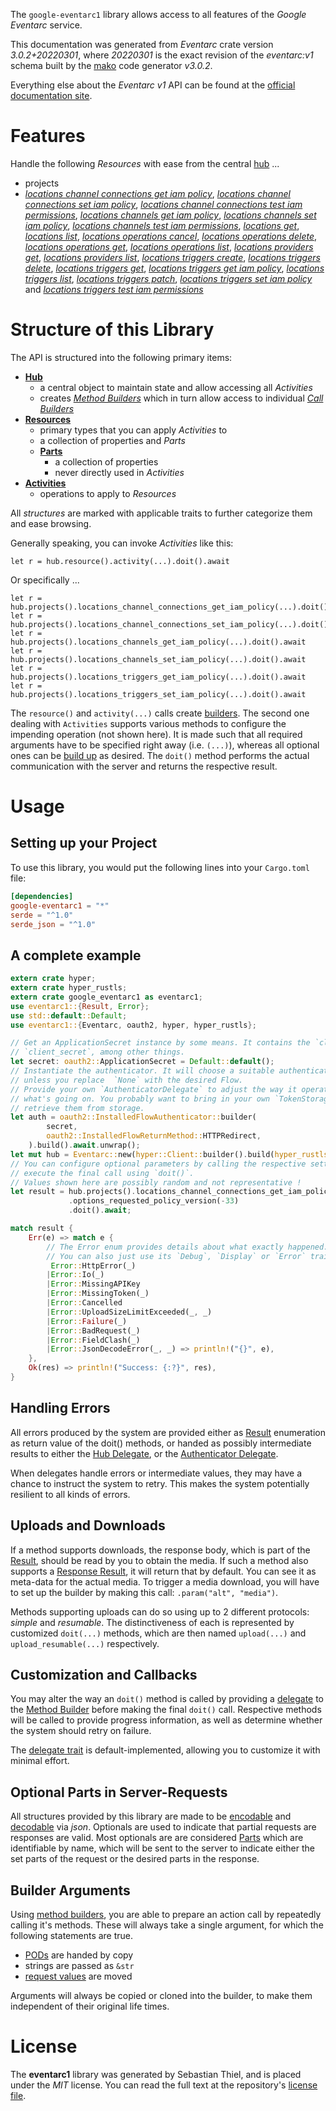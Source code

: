 <!---
DO NOT EDIT !
This file was generated automatically from 'src/mako/api/README.md.mako'
DO NOT EDIT !
-->
The `google-eventarc1` library allows access to all features of the *Google Eventarc* service.

This documentation was generated from *Eventarc* crate version *3.0.2+20220301*, where *20220301* is the exact revision of the *eventarc:v1* schema built by the [mako](http://www.makotemplates.org/) code generator *v3.0.2*.

Everything else about the *Eventarc* *v1* API can be found at the
[official documentation site](https://cloud.google.com/eventarc).
# Features

Handle the following *Resources* with ease from the central [hub](https://docs.rs/google-eventarc1/3.0.2+20220301/google_eventarc1/Eventarc) ... 

* projects
 * [*locations channel connections get iam policy*](https://docs.rs/google-eventarc1/3.0.2+20220301/google_eventarc1/api::ProjectLocationChannelConnectionGetIamPolicyCall), [*locations channel connections set iam policy*](https://docs.rs/google-eventarc1/3.0.2+20220301/google_eventarc1/api::ProjectLocationChannelConnectionSetIamPolicyCall), [*locations channel connections test iam permissions*](https://docs.rs/google-eventarc1/3.0.2+20220301/google_eventarc1/api::ProjectLocationChannelConnectionTestIamPermissionCall), [*locations channels get iam policy*](https://docs.rs/google-eventarc1/3.0.2+20220301/google_eventarc1/api::ProjectLocationChannelGetIamPolicyCall), [*locations channels set iam policy*](https://docs.rs/google-eventarc1/3.0.2+20220301/google_eventarc1/api::ProjectLocationChannelSetIamPolicyCall), [*locations channels test iam permissions*](https://docs.rs/google-eventarc1/3.0.2+20220301/google_eventarc1/api::ProjectLocationChannelTestIamPermissionCall), [*locations get*](https://docs.rs/google-eventarc1/3.0.2+20220301/google_eventarc1/api::ProjectLocationGetCall), [*locations list*](https://docs.rs/google-eventarc1/3.0.2+20220301/google_eventarc1/api::ProjectLocationListCall), [*locations operations cancel*](https://docs.rs/google-eventarc1/3.0.2+20220301/google_eventarc1/api::ProjectLocationOperationCancelCall), [*locations operations delete*](https://docs.rs/google-eventarc1/3.0.2+20220301/google_eventarc1/api::ProjectLocationOperationDeleteCall), [*locations operations get*](https://docs.rs/google-eventarc1/3.0.2+20220301/google_eventarc1/api::ProjectLocationOperationGetCall), [*locations operations list*](https://docs.rs/google-eventarc1/3.0.2+20220301/google_eventarc1/api::ProjectLocationOperationListCall), [*locations providers get*](https://docs.rs/google-eventarc1/3.0.2+20220301/google_eventarc1/api::ProjectLocationProviderGetCall), [*locations providers list*](https://docs.rs/google-eventarc1/3.0.2+20220301/google_eventarc1/api::ProjectLocationProviderListCall), [*locations triggers create*](https://docs.rs/google-eventarc1/3.0.2+20220301/google_eventarc1/api::ProjectLocationTriggerCreateCall), [*locations triggers delete*](https://docs.rs/google-eventarc1/3.0.2+20220301/google_eventarc1/api::ProjectLocationTriggerDeleteCall), [*locations triggers get*](https://docs.rs/google-eventarc1/3.0.2+20220301/google_eventarc1/api::ProjectLocationTriggerGetCall), [*locations triggers get iam policy*](https://docs.rs/google-eventarc1/3.0.2+20220301/google_eventarc1/api::ProjectLocationTriggerGetIamPolicyCall), [*locations triggers list*](https://docs.rs/google-eventarc1/3.0.2+20220301/google_eventarc1/api::ProjectLocationTriggerListCall), [*locations triggers patch*](https://docs.rs/google-eventarc1/3.0.2+20220301/google_eventarc1/api::ProjectLocationTriggerPatchCall), [*locations triggers set iam policy*](https://docs.rs/google-eventarc1/3.0.2+20220301/google_eventarc1/api::ProjectLocationTriggerSetIamPolicyCall) and [*locations triggers test iam permissions*](https://docs.rs/google-eventarc1/3.0.2+20220301/google_eventarc1/api::ProjectLocationTriggerTestIamPermissionCall)




# Structure of this Library

The API is structured into the following primary items:

* **[Hub](https://docs.rs/google-eventarc1/3.0.2+20220301/google_eventarc1/Eventarc)**
    * a central object to maintain state and allow accessing all *Activities*
    * creates [*Method Builders*](https://docs.rs/google-eventarc1/3.0.2+20220301/google_eventarc1/client::MethodsBuilder) which in turn
      allow access to individual [*Call Builders*](https://docs.rs/google-eventarc1/3.0.2+20220301/google_eventarc1/client::CallBuilder)
* **[Resources](https://docs.rs/google-eventarc1/3.0.2+20220301/google_eventarc1/client::Resource)**
    * primary types that you can apply *Activities* to
    * a collection of properties and *Parts*
    * **[Parts](https://docs.rs/google-eventarc1/3.0.2+20220301/google_eventarc1/client::Part)**
        * a collection of properties
        * never directly used in *Activities*
* **[Activities](https://docs.rs/google-eventarc1/3.0.2+20220301/google_eventarc1/client::CallBuilder)**
    * operations to apply to *Resources*

All *structures* are marked with applicable traits to further categorize them and ease browsing.

Generally speaking, you can invoke *Activities* like this:

```Rust,ignore
let r = hub.resource().activity(...).doit().await
```

Or specifically ...

```ignore
let r = hub.projects().locations_channel_connections_get_iam_policy(...).doit().await
let r = hub.projects().locations_channel_connections_set_iam_policy(...).doit().await
let r = hub.projects().locations_channels_get_iam_policy(...).doit().await
let r = hub.projects().locations_channels_set_iam_policy(...).doit().await
let r = hub.projects().locations_triggers_get_iam_policy(...).doit().await
let r = hub.projects().locations_triggers_set_iam_policy(...).doit().await
```

The `resource()` and `activity(...)` calls create [builders][builder-pattern]. The second one dealing with `Activities` 
supports various methods to configure the impending operation (not shown here). It is made such that all required arguments have to be 
specified right away (i.e. `(...)`), whereas all optional ones can be [build up][builder-pattern] as desired.
The `doit()` method performs the actual communication with the server and returns the respective result.

# Usage

## Setting up your Project

To use this library, you would put the following lines into your `Cargo.toml` file:

```toml
[dependencies]
google-eventarc1 = "*"
serde = "^1.0"
serde_json = "^1.0"
```

## A complete example

```Rust
extern crate hyper;
extern crate hyper_rustls;
extern crate google_eventarc1 as eventarc1;
use eventarc1::{Result, Error};
use std::default::Default;
use eventarc1::{Eventarc, oauth2, hyper, hyper_rustls};

// Get an ApplicationSecret instance by some means. It contains the `client_id` and 
// `client_secret`, among other things.
let secret: oauth2::ApplicationSecret = Default::default();
// Instantiate the authenticator. It will choose a suitable authentication flow for you, 
// unless you replace  `None` with the desired Flow.
// Provide your own `AuthenticatorDelegate` to adjust the way it operates and get feedback about 
// what's going on. You probably want to bring in your own `TokenStorage` to persist tokens and
// retrieve them from storage.
let auth = oauth2::InstalledFlowAuthenticator::builder(
        secret,
        oauth2::InstalledFlowReturnMethod::HTTPRedirect,
    ).build().await.unwrap();
let mut hub = Eventarc::new(hyper::Client::builder().build(hyper_rustls::HttpsConnector::with_native_roots().https_or_http().enable_http1().enable_http2().build()), auth);
// You can configure optional parameters by calling the respective setters at will, and
// execute the final call using `doit()`.
// Values shown here are possibly random and not representative !
let result = hub.projects().locations_channel_connections_get_iam_policy("resource")
             .options_requested_policy_version(-33)
             .doit().await;

match result {
    Err(e) => match e {
        // The Error enum provides details about what exactly happened.
        // You can also just use its `Debug`, `Display` or `Error` traits
         Error::HttpError(_)
        |Error::Io(_)
        |Error::MissingAPIKey
        |Error::MissingToken(_)
        |Error::Cancelled
        |Error::UploadSizeLimitExceeded(_, _)
        |Error::Failure(_)
        |Error::BadRequest(_)
        |Error::FieldClash(_)
        |Error::JsonDecodeError(_, _) => println!("{}", e),
    },
    Ok(res) => println!("Success: {:?}", res),
}

```
## Handling Errors

All errors produced by the system are provided either as [Result](https://docs.rs/google-eventarc1/3.0.2+20220301/google_eventarc1/client::Result) enumeration as return value of
the doit() methods, or handed as possibly intermediate results to either the 
[Hub Delegate](https://docs.rs/google-eventarc1/3.0.2+20220301/google_eventarc1/client::Delegate), or the [Authenticator Delegate](https://docs.rs/yup-oauth2/*/yup_oauth2/trait.AuthenticatorDelegate.html).

When delegates handle errors or intermediate values, they may have a chance to instruct the system to retry. This 
makes the system potentially resilient to all kinds of errors.

## Uploads and Downloads
If a method supports downloads, the response body, which is part of the [Result](https://docs.rs/google-eventarc1/3.0.2+20220301/google_eventarc1/client::Result), should be
read by you to obtain the media.
If such a method also supports a [Response Result](https://docs.rs/google-eventarc1/3.0.2+20220301/google_eventarc1/client::ResponseResult), it will return that by default.
You can see it as meta-data for the actual media. To trigger a media download, you will have to set up the builder by making
this call: `.param("alt", "media")`.

Methods supporting uploads can do so using up to 2 different protocols: 
*simple* and *resumable*. The distinctiveness of each is represented by customized 
`doit(...)` methods, which are then named `upload(...)` and `upload_resumable(...)` respectively.

## Customization and Callbacks

You may alter the way an `doit()` method is called by providing a [delegate](https://docs.rs/google-eventarc1/3.0.2+20220301/google_eventarc1/client::Delegate) to the 
[Method Builder](https://docs.rs/google-eventarc1/3.0.2+20220301/google_eventarc1/client::CallBuilder) before making the final `doit()` call. 
Respective methods will be called to provide progress information, as well as determine whether the system should 
retry on failure.

The [delegate trait](https://docs.rs/google-eventarc1/3.0.2+20220301/google_eventarc1/client::Delegate) is default-implemented, allowing you to customize it with minimal effort.

## Optional Parts in Server-Requests

All structures provided by this library are made to be [encodable](https://docs.rs/google-eventarc1/3.0.2+20220301/google_eventarc1/client::RequestValue) and 
[decodable](https://docs.rs/google-eventarc1/3.0.2+20220301/google_eventarc1/client::ResponseResult) via *json*. Optionals are used to indicate that partial requests are responses 
are valid.
Most optionals are are considered [Parts](https://docs.rs/google-eventarc1/3.0.2+20220301/google_eventarc1/client::Part) which are identifiable by name, which will be sent to 
the server to indicate either the set parts of the request or the desired parts in the response.

## Builder Arguments

Using [method builders](https://docs.rs/google-eventarc1/3.0.2+20220301/google_eventarc1/client::CallBuilder), you are able to prepare an action call by repeatedly calling it's methods.
These will always take a single argument, for which the following statements are true.

* [PODs][wiki-pod] are handed by copy
* strings are passed as `&str`
* [request values](https://docs.rs/google-eventarc1/3.0.2+20220301/google_eventarc1/client::RequestValue) are moved

Arguments will always be copied or cloned into the builder, to make them independent of their original life times.

[wiki-pod]: http://en.wikipedia.org/wiki/Plain_old_data_structure
[builder-pattern]: http://en.wikipedia.org/wiki/Builder_pattern
[google-go-api]: https://github.com/google/google-api-go-client

# License
The **eventarc1** library was generated by Sebastian Thiel, and is placed 
under the *MIT* license.
You can read the full text at the repository's [license file][repo-license].

[repo-license]: https://github.com/Byron/google-apis-rsblob/main/LICENSE.md
